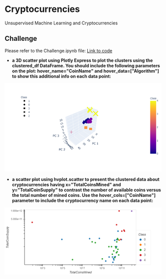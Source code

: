 # Cryptocurrencies
Unsupervised Machine Learning and Cryptocurrencies
## Challenge
Please refer to the Challenge.ipynb file:
[Link to code](https://github.com/keyoumao/Cryptocurrencies/blob/master/Challenge.ipynb) 

- **a 3D scatter plot using Plotly Express to plot the clusters using the clustered_df DataFrame. You should include the following parameters on the plot: hover_name="CoinName" and hover_data=["Algorithm"] to show this additional info on each data point:**

![alt text](https://github.com/keyoumao/Cryptocurrencies/blob/master/newplot.png "Logo Title Text 1")


- **a scatter plot using hvplot.scatter to present the clustered data about cryptocurrencies having x="TotalCoinsMined" and y="TotalCoinSupply" to contrast the number of available coins versus the total number of mined coins. Use the hover_cols=["CoinName"] parameter to include the cryptocurrency name on each data point:**

![alt text](https://github.com/keyoumao/Cryptocurrencies/blob/master/bokeh_plot.png "Logo Title Text 1")
